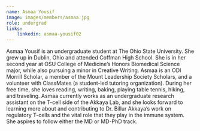 ```yaml
---
name: Asmaa Yousif
image: images/members/asmaa.jpg
role: undergrad
links:
    linkedin: asmaa-yousif02
---
```


Asmaa Yousif is an undergraduate student at The Ohio State University. She grew up in Dublin, Ohio and attended Coffman High School. She is in her second year at OSU College of Medicine’s Honors Biomedical Science major, while also pursuing a minor in Creative Writing. Asmaa is an ODI Morrill Scholar, a member of the Mount Leadership Society Scholars, and a volunteer with ClassMates (a student-led tutoring organization). During her free time, she loves reading, writing, baking, playing table tennis, hiking, and traveling.
Asmaa currently works as an undergraduate research assistant on the T-cell side of the Akkaya Lab, and she looks forward to learning more about and contributing to Dr. Billur Akkaya’s work on regulatory T-cells and the vital role that they play in the immune system. She aspires to follow either the MD or MD-PhD track.